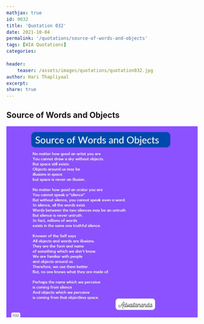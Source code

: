 ```yaml
---
mathjax: true
id: 9032
title: 'Quotation 032'
date: 2021-10-04
permalink: '/quotations/source-of-words-and-objects'
tags: [WIA Quotations] 
categories: 

header:
    teaser: /assets/images/quotations/quotation032.jpg
author: Hari Thapliyaal 
excerpt:
share: true 
---
```


## Source of Words and Objects

![Source of Words and Objects](/assets/images/quotations/quotation032.jpg)
